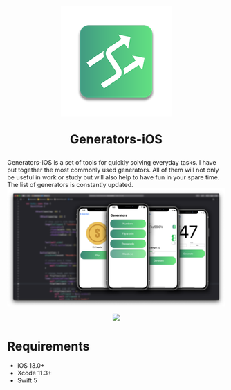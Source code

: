 <h1 align="center">
  <img src="./Demo/IconDemo.png">
  <p>Generators-iOS</p>
</h1>

Generators-iOS is a set of tools for quickly solving everyday tasks. I have put together the most commonly used generators. All of them will not only be useful in work or study but will also help to have fun in your spare time. The list of generators is constantly updated.
![Demo](https://github.com/YaroslavKu/Generators-iOS/blob/master/Demo/preview.png)
<p align="center">
  <img src="./Demo/preview.gif">
</p>



# Requirements
* iOS 13.0+
* Xcode 11.3+
* Swift 5
